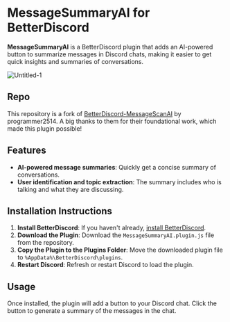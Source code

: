 # MessageSummaryAI for BetterDiscord

**MessageSummaryAI** is a BetterDiscord plugin that adds an AI-powered button to summarize messages in Discord chats, making it easier to get quick insights and summaries of conversations.

![Untitled-1](https://github.com/user-attachments/assets/3d1909e8-91c5-4099-8fc9-fa4e5ee6aea7)

## Repo

This repository is a fork of [BetterDiscord-MessageScanAI](https://github.com/programmer2514/BetterDiscord-MessageScanAI) by programmer2514. A big thanks to them for their foundational work, which made this plugin possible!

## Features

- **AI-powered message summaries**: Quickly get a concise summary of conversations.
- **User identification and topic extraction**: The summary includes who is talking and what they are discussing.

## Installation Instructions

1. **Install BetterDiscord**: If you haven't already, [install BetterDiscord](https://betterdiscord.app/).
2. **Download the Plugin**: Download the `MessageSummaryAI.plugin.js` file from the repository.
3. **Copy the Plugin to the Plugins Folder**: Move the downloaded plugin file to `%AppData%\BetterDiscord\plugins`.
4. **Restart Discord**: Refresh or restart Discord to load the plugin.

## Usage

Once installed, the plugin will add a button to your Discord chat. Click the button to generate a summary of the messages in the chat.
